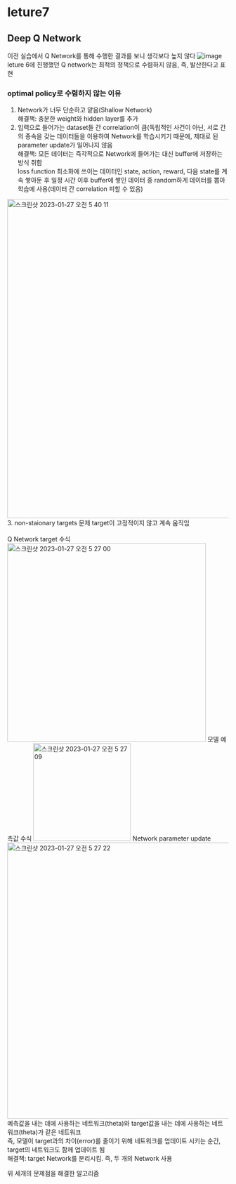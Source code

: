 # leture7
## Deep Q Network
이전 실습에서 Q Network를 통해 수행한 결과를 보니 생각보다 높지 않다
![image](https://user-images.githubusercontent.com/121830114/214941871-13e4b068-0451-488d-977d-1e2ff9c535c6.png)<br>
leture 6에 진행했던 Q network는 최적의 정책으로 수렴하지 않음, 즉, 발산한다고 표현

### optimal policy로 수렴하지 않는 이유
1. Network가 너무 단순하고 얕음(Shallow Network) <br>
해결책: 충분한 weight와 hidden layer를 추가
2. 입력으로 들어가는 dataset들 간 correlation이 큼(독립적인 사건이 아닌, 서로 간의 종속을 갖는 데이터들을 이용하여 Network를 학습시키기 때문에, 제대로 된 parameter update가 일어나지 않음 <br>
해결책: 모든 데이터는 즉각적으로 Network에 들어가는 대신 buffer에 저장하는 방식 취함<br>
loss function 최소화에 쓰이는 데이터인 state, action, reward, 다음 state를 계속 쌓아둔 후 일정 시간 이후 buffer에 쌓인 데이터 중 random하게 데이터를 뽑아 학습에 사용(데이터 간 correlation 피할 수 있음)
<img width="727" alt="스크린샷 2023-01-27 오전 5 40 11" src="https://user-images.githubusercontent.com/121830114/214945739-570c0e3a-6787-4097-9fae-57ae42a3fda4.png">
3. non-staionary targets 문제 target이 고정적이지 않고 계속 움직임 <br>
<br>
Q Network target 수식
<img width="452" alt="스크린샷 2023-01-27 오전 5 27 00" src="https://user-images.githubusercontent.com/121830114/214943534-ccb644c6-1e6f-4c7d-9247-836064305361.png">
모델 예측값 수식
<img width="222" alt="스크린샷 2023-01-27 오전 5 27 09" src="https://user-images.githubusercontent.com/121830114/214943546-cd2ce88a-f75e-49a6-af8b-4ee8dfd03326.png">
Network parameter update
<img width="629" alt="스크린샷 2023-01-27 오전 5 27 22" src="https://user-images.githubusercontent.com/121830114/214943563-7aacde05-3cc8-4c0d-9015-a2e483018dd9.png">
예측값을 내는 데에 사용하는 네트워크(theta)와 target값을 내는 데에 사용하는 네트워크(theta)가 같은 네트워크<br>
즉, 모델이 target과의 차이(error)를 줄이기 위해 네트워크를 업데이트 시키는 순간, target의 네트워크도 함께 업데이트 됨<br>
해결책: target Network를 분리시킴. 즉, 두 개의 Network 사용<br>

위 세개의 문제점을 해결한 알고리즘
